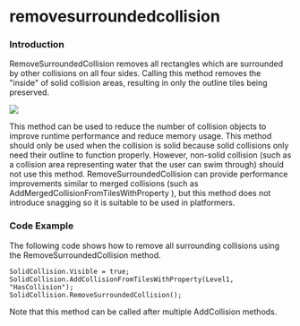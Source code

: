 # removesurroundedcollision

### Introduction

RemoveSurroundedCollision  removes all rectangles which are surrounded by other collisions on all four sides. Calling this method removes the "inside" of solid collision areas, resulting in only the outline tiles being preserved.

![](../../../../media/2017-11-img\_5a1081a9209fb.png)

This method can be used to reduce the number of collision objects to improve runtime performance and reduce memory usage. This method should only be used when the collision is solid because solid collisions only need their outline to function properly. However, non-solid collision (such as a collision area representing water that the user can swim through) should not use this method. RemoveSurroundedCollision  can provide performance improvements similar to merged collisions (such as AddMergedCollisionFromTilesWithProperty ), but this method does not introduce snagging so it is suitable to be used in platformers.

### Code Example

The following code shows how to remove all surrounding collisions using the RemoveSurroundedCollision  method.

```lang:c#
SolidCollision.Visible = true;
SolidCollision.AddCollisionFromTilesWithProperty(Level1, "HasCollision");
SolidCollision.RemoveSurroundedCollision();
```

Note that this method can be called after multiple AddCollision methods.
